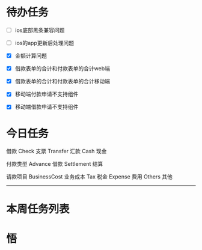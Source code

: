 # 待办任务
- [ ] ios底部黑条兼容问题
- [ ] ios的app更新后处理问题
- [x] 金额计算问题
- [x] 借款表单的合计和付款表单的合计web端
- [x] 借款表单的合计和付款表单的合计移动端
- [x] 移动端付款申请不支持组件
- [x] 移动端借款申请不支持组件


# 今日任务

借款
Check  支票
Transfer 汇款
Cash 现金

付款类型
Advance 借款
Settlement 结算

请款项目
BusinessCost 业务成本
Tax 税金
Expense 费用
Others 其他


------
# 本周任务列表



# 悟